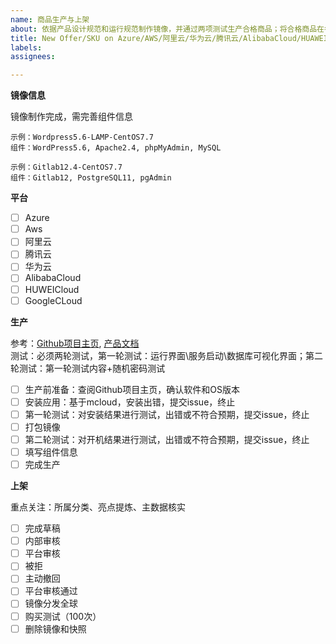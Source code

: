 ```yaml
---
name: 商品生产与上架
about: 依据产品设计规范和运行规范制作镜像，并通过两项测试生产合格商品；将合格商品在各大云平台上架
title: New Offer/SKU on Azure/AWS/阿里云/华为云/腾讯云/AlibabaCloud/HUAWEICLOUD
labels: 
assignees: 

---
```



**镜像信息**

镜像制作完成，需完善组件信息  

```
示例：Wordpress5.6-LAMP-CentOS7.7  
组件：WordPress5.6, Apache2.4, phpMyAdmin, MySQL  

示例：Gitlab12.4-CentOS7.7  
组件：Gitlab12, PostgreSQL11, pgAdmin  
```

**平台**

- [ ] Azure
- [ ] Aws
- [ ] 阿里云
- [ ] 腾讯云
- [ ] 华为云
- [ ] AlibabaCloud
- [ ] HUWEICloud
- [ ] GoogleCLoud

**生产**

参考：[Github项目主页](https://github.com/websoft9/ansible-wordpress), [产品文档](https://support.websoft9.com/docs/wordpress/zh/stack-installation.html)   
测试：必须两轮测试，第一轮测试：运行界面\服务启动\数据库可视化界面；第二轮测试：第一轮测试内容+随机密码测试

- [ ] 生产前准备：查阅Github项目主页，确认软件和OS版本
- [ ] 安装应用：基于mcloud，安装出错，提交issue，终止
- [ ] 第一轮测试：对安装结果进行测试，出错或不符合预期，提交issue，终止
- [ ] 打包镜像
- [ ] 第二轮测试：对开机结果进行测试，出错或不符合预期，提交issue，终止
- [ ] 填写组件信息
- [ ] 完成生产

**上架**

重点关注：所属分类、亮点提炼、主数据核实

- [ ] 完成草稿
- [ ] 内部审核
- [ ] 平台审核
- [ ] 被拒
- [ ] 主动撤回
- [ ] 平台审核通过
- [ ] 镜像分发全球
- [ ] 购买测试（100次）
- [ ] 删除镜像和快照
